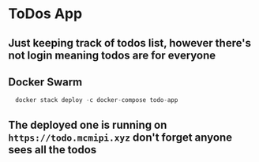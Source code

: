 # ToDos App

## Just keeping track of todos list, however there's not login meaning todos are for everyone

## Docker Swarm

```python
  docker stack deploy -c docker-compose todo-app
```

## The deployed one is running on `https://todo.mcmipi.xyz` don't forget anyone sees all the todos
